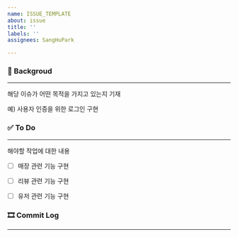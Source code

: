 ```yaml
---
name: ISSUE_TEMPLATE
about: issue
title: ''
labels: ''
assignees: SangHuPark

---
```


### 📝 Backgroud
---
해당 이슈가 어떤 목적을 가지고 있는지 기재

예) 사용자 인증을 위한 로그인 구현

### ✅ To Do
---
해야할 작업에 대한 내용

- [ ] 매장 관련 기능 구현

- [ ] 리뷰 관련 기능 구현

- [ ] 유저 관련 기능 구현

### 🎞 Commit Log
---
